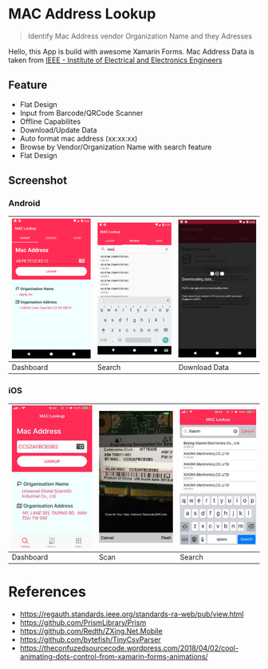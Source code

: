 # MAC Address Lookup
> Identify Mac Address vendor Organization Name and they Adresses

Hello, this App is build with awesome Xamarin Forms. Mac Address Data is taken from [IEEE - 
Institute of Electrical and Electronics Engineers](https://en.wikipedia.org/wiki/Institute_of_Electrical_and_Electronics_Engineers)

## Feature
* Flat Design
* Input from Barcode/QRCode Scanner
* Offline Capabilites
* Download/Update Data
* Auto format mac address (xx:xx:xx)
* Browse by Vendor/Organization Name with search feature
* Flat Design

## Screenshot
### Android
<img src="https://github.com/agusibrahim/MacAddr-Lookup/blob/master/media/Screenshot_1525778721.png" width="200"> | <img src="https://github.com/agusibrahim/MacAddr-Lookup/blob/master/media/Screenshot_1525778730.png" width="200"> | <img src="https://github.com/agusibrahim/MacAddr-Lookup/blob/master/media/Screenshot_1525778753.png" width="200">
------------ | ------------- | -------------
Dashboard | Search | Download Data

### iOS
<img src="https://github.com/agusibrahim/MacAddr-Lookup/blob/master/media/photo_2018-05-08_18-26-42.jpg" width="200"> | <img src="https://github.com/agusibrahim/MacAddr-Lookup/blob/master/media/photo_2018-05-08_18-26-43.jpg" width="200"> | <img src="https://github.com/agusibrahim/MacAddr-Lookup/blob/master/media/photo_2018-05-08_18-26-41.jpg" width="200">
------------ | ------------- | -------------
Dashboard | Scan | Search


# References
* https://regauth.standards.ieee.org/standards-ra-web/pub/view.html
* https://github.com/PrismLibrary/Prism
* https://github.com/Redth/ZXing.Net.Mobile
* https://github.com/bytefish/TinyCsvParser
* https://theconfuzedsourcecode.wordpress.com/2018/04/02/cool-animating-dots-control-from-xamarin-forms-animations/